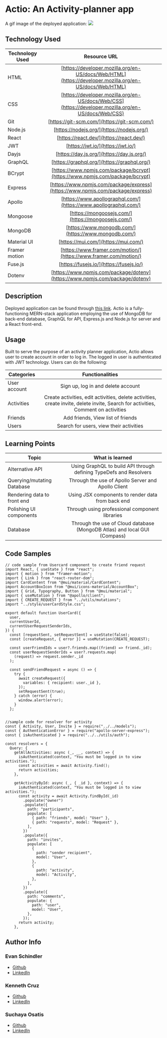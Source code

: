 # Actio: An Activity-planner app
A gif image of the deployed application:
![](client/public/actio.gif)
## Technology Used
| Technology Used         | Resource URL           | 
| ------------- |:-------------:| 
| HTML    | [https://developer.mozilla.org/en-US/docs/Web/HTML](https://developer.mozilla.org/en-US/docs/Web/HTML) | 
| CSS     | [https://developer.mozilla.org/en-US/docs/Web/CSS](https://developer.mozilla.org/en-US/docs/Web/CSS)      |   
| Git | [https://git-scm.com/](https://git-scm.com/)     |
| Node.js | [https://nodejs.org/](https://nodejs.org/)   |    
| React | [https://react.dev/](https://react.dev/)      |
| JWT | [https://jwt.io/](https://jwt.io/)  |
| Dayjs | [https://day.js.org/](https://day.js.org/)     |
| GraphQL | [https://graphql.org/](https://graphql.org/)    |
| BCrypt  | [https://www.npmjs.com/package/bcrypt](https://www.npmjs.com/package/bcrypt)    |
| Express | [https://www.npmjs.com/package/express](https://www.npmjs.com/package/express)    |
| Apollo  | [https://www.apollographql.com/](https://www.apollographql.com/)    |
| Mongoose | [https://mongoosejs.com/](https://mongoosejs.com/)   |
| MongoDB | [https://www.mongodb.com/](https://www.mongodb.com/)    |
| Material UI | [https://mui.com/](https://mui.com/)   |
| Framer motion | [https://www.framer.com/motion/](https://www.framer.com/motion/) |
| Fuse.js | [https://fusejs.io/](https://fusejs.io/)    |
| Dotenv | [https://www.npmjs.com/package/dotenv](https://www.npmjs.com/package/dotenv)     |

## Description
Deployed application can be found through [this link](https://actio-app.herokuapp.com/ "this link").  Actio is a fully-functioning MERN-stack application employing the use of MongoDB for back-end database, GraphQL for API, Express.js and Node.js for server and a React front-end. 


## Usage
Built to serve the purpose of an activity planner application, Actio allows user to create account in order to log in. The logged in user is authenticated with JWT technology. Users can do the following:

| Categories   |   Functionalities     | 
| ------------- |:-------------:| 
| User account | Sign up, log in and delete account |
| Activities | Create activities, edit activities, delete activities, create invite, delete invite, Search for activities, Comment on activities|
| Friends | Add friends, View list of friends |
| Users | Search for users, view their activities  |

## Learning Points
| Topic   |   What is learned     | 
| ------------- |:-------------:| 
| Alternative API | Using GraphQL to build API through defining TypeDefs and Resolvers |
| Querying/mutating Database  | Through the use of Apollo Server and Apollo Client |
| Rendering data to front end | Using JSX components to render data from back end |
| Polishing UI components | Through using professional component libraries |
| Database | Through the use of Cloud database (MongoDB Atlas) and local GUI (Compass) |

## Code Samples

```
// code sample from Usercard component to create friend request
import React, { useState } from "react";
import { motion } from "framer-motion";
import { Link } from "react-router-dom";
import CardContent from "@mui/material/CardContent";
import AccountBoxIcon from "@mui/icons-material/AccountBox";
import { Grid, Typography, Button } from "@mui/material";
import { useMutation } from "@apollo/client";
import { CREATE_REQUEST } from "../utils/mutations";
import "../style/userCardStyle.css";

export default function UserCard({
  user,
  currentUserId,
  currentUserRequestSenderIds,
}) {
  const [requestSent, setRequestSent] = useState(false);
  const [createRequest, { error }] = useMutation(CREATE_REQUEST);

  const userFriendIds = user?.friends.map((friend) => friend._id);
  const userRequestSenderIds = user?.requests.map(
    (request) => request.sender._id
  );

  const sendFriendRequest = async () => {
    try {
      await createRequest({
        variables: { recipient: user._id },
      });
      setRequestSent(true);
    } catch (error) {
      window.alert(error);
    }
  };


```

```
//sample code for resolver for activity
const { Activity, User, Invite } = require("../../models");
const { AuthenticationError } = require("apollo-server-express");
const { isAuthenticated } = require("../../utils/auth");

const resolvers = {
  Query: {
    getAllActivities: async (_, __, context) => {
      isAuthenticated(context, "You must be logged in to view activities.");
      const activities = await Activity.find();
      return activities;
    },

    getActivityById: async (_, { _id }, context) => {
      isAuthenticated(context, "You must be logged in to view activities.");
      const activity = await Activity.findById(_id)
        .populate("owner")
        .populate({
          path: "participants",
          populate: [
            { path: "friends", model: "User" },
            { path: "requests", model: "Request" },
          ],
        })
        .populate({
          path: "invites",
          populate: [
            {
              path: "sender recipient",
              model: "User",
            },
            {
              path: "activity",
              model: "Activity",
            },
          ],
        })
        .populate({
          path: "comments",
          populate: {
            path: "user",
            model: "User",
          },
        });
      return activity;
    },

```




## Author Info
### Evan Schindler
* [Github](https://github.com/eschindev "Github")
* [LinkedIn](https://www.linkedin.com/in/schindlerevan/ "LinkedIn")

### Kenneth Cruz
* [Github](https://github.com/cruzkenneth504 "Github")
* [LinkedIn](https://www.linkedin.com/in/cruzkenneth504/ "LinkedIn")

### Suchaya Osatis
* [Github](https://github.com/osuchaya "Github")
* [LinkedIn](https://www.linkedin.com/in/suchaya-osatis-0b81a378/ "LinkedIn")


